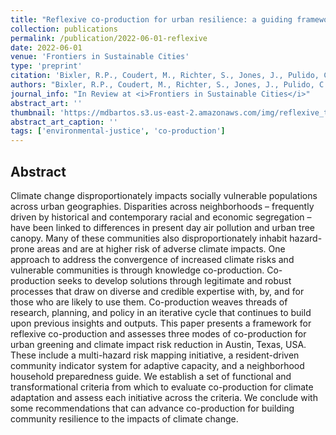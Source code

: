 ```yaml
---
title: "Reflexive co-production for urban resilience: a guiding framework and experiences from Austin, Texas" 
collection: publications
permalink: /publication/2022-06-01-reflexive
date: 2022-06-01
venue: 'Frontiers in Sustainable Cities'
type: 'preprint'
citation: 'Bixler, R.P., Coudert, M., Richter, S., Jones, J., Pulido, C., Akhavan, N., <b>Bartos, M.</b>, Passalacqua, P., & Niyogi, D. (2022). Reflexive co-production for urban resilience: a guiding framework and experiences from Austin, Texas  (in review at <i>Frontiers in Sustainable Cities</i>).'
authors: "Bixler, R.P., Coudert, M., Richter, S., Jones, J., Pulido, C., Akhavan, N., <b>Bartos, M.</b>, Passalacqua, P., & Niyogi, D."
journal_info: "In Review at <i>Frontiers in Sustainable Cities</i>"
abstract_art: ''
thumbnail: 'https://mdbartos.s3.us-east-2.amazonaws.com/img/reflexive_thumb.png'
abstract_art_caption: ''
tags: ['environmental-justice', 'co-production']
---
```


## Abstract

Climate change disproportionately impacts socially vulnerable populations across urban geographies. Disparities across neighborhoods – frequently driven by historical and contemporary racial and economic segregation – have been linked to differences in present day air pollution and urban tree canopy. Many of these communities also disproportionately inhabit hazard-prone areas and are at higher risk of adverse climate impacts. One approach to address the convergence of increased climate risks and vulnerable communities is through knowledge co-production. Co-production seeks to develop solutions through legitimate and robust processes that draw on diverse and credible expertise with, by, and for those who are likely to use them. Co-production weaves threads of research, planning, and policy in an iterative cycle that continues to build upon previous insights and outputs. This paper presents a framework for reflexive co-production and assesses three modes of co-production for urban greening and climate impact risk reduction in Austin, Texas, USA. These include a multi-hazard risk mapping initiative, a resident-driven community indicator system for adaptive capacity, and a neighborhood household preparedness guide. We establish a set of functional and transformational criteria from which to evaluate co-production for climate adaptation and assess each initiative across the criteria. We conclude with some recommendations that can advance co-production for building community resilience to the impacts of climate change.
